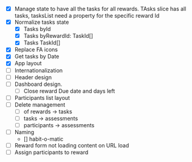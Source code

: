 -   [x] Manage state to have all the tasks for all rewards. TAsks slice has all tasks, tasksList need a property for the specific reward Id
-   [x] Normalize tasks state
    -   [x] Tasks byId
    -   [x] Tasks byRewardId: TaskId[]
    -   [x] Tasks TaskId[]
-   [x] Replace FA icons
-   [x] Get tasks by Date
-   [x] App layout
-   [ ] Internationalization
-   [ ] Header design
-   [ ] Dashboard design.
    -   [ ] Close reward Due date and days left
-   [ ] Participants list layout
-   [ ] Delete management
    -   [ ] of rewards -> tasks
    -   [ ] tasks -> assessments
    -   [ ] participants -> assessments
-   [ ] Naming
    -   [] habit-o-matic
-   [ ] Reward form not loading content on URL load
-   [ ] Assign participants to reward
